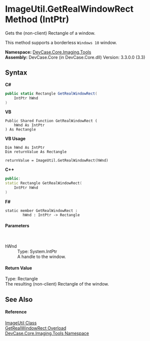 # ImageUtil.GetRealWindowRect Method (IntPtr)
 

Gets the (non-client) Rectangle of a window. 

 This method supports a borderless `Windows 10` window.

**Namespace:**&nbsp;<a href="N_DevCase_Core_Imaging_Tools">DevCase.Core.Imaging.Tools</a><br />**Assembly:**&nbsp;DevCase.Core (in DevCase.Core.dll) Version: 3.3.0.0 (3.3)

## Syntax

**C#**<br />
``` C#
public static Rectangle GetRealWindowRect(
	IntPtr hWnd
)
```

**VB**<br />
``` VB
Public Shared Function GetRealWindowRect ( 
	hWnd As IntPtr
) As Rectangle
```

**VB Usage**<br />
``` VB Usage
Dim hWnd As IntPtr
Dim returnValue As Rectangle

returnValue = ImageUtil.GetRealWindowRect(hWnd)
```

**C++**<br />
``` C++
public:
static Rectangle GetRealWindowRect(
	IntPtr hWnd
)
```

**F#**<br />
``` F#
static member GetRealWindowRect : 
        hWnd : IntPtr -> Rectangle 

```


#### Parameters
&nbsp;<dl><dt>hWnd</dt><dd>Type: System.IntPtr<br />A handle to the window.</dd></dl>

#### Return Value
Type: Rectangle<br />The resulting (non-client) Rectangle of the window.

## See Also


#### Reference
<a href="T_DevCase_Core_Imaging_Tools_ImageUtil">ImageUtil Class</a><br /><a href="Overload_DevCase_Core_Imaging_Tools_ImageUtil_GetRealWindowRect">GetRealWindowRect Overload</a><br /><a href="N_DevCase_Core_Imaging_Tools">DevCase.Core.Imaging.Tools Namespace</a><br />